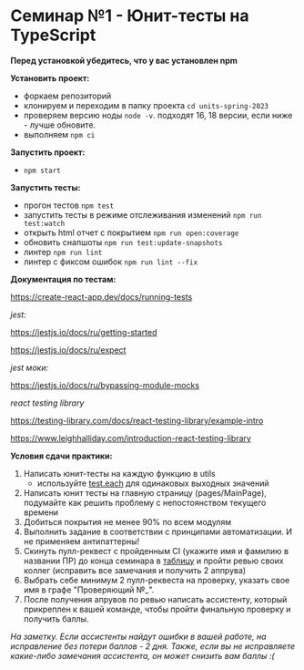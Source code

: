 # Семинар №1 - Юнит-тесты на TypeScript

**Перед установкой убедитесь, что у вас установлен npm**

**Установить проект:**

- форкаем репозиторий
- клонируем и переходим в папку проекта `cd units-spring-2023`
- проверяем версию ноды `node -v`. подходят 16, 18 версии, если ниже - лучше обновите.
- выполняем `npm ci`

**Запустить проект:**

- `npm start`

**Запустить тесты:**

- прогон тестов `npm test`
- запустить тесты в режиме отслеживания изменений `npm run test:watch`
- открыть html отчет с покрытием `npm run open:coverage`
- обновить снапшоты `npm run test:update-snapshots`
- линтер `npm run lint`
- линтер с фиксом ошибок `npm run lint --fix`

**Документация по тестам:**

https://create-react-app.dev/docs/running-tests

_jest:_

https://jestjs.io/docs/ru/getting-started

https://jestjs.io/docs/ru/expect

_jest моки:_

https://jestjs.io/docs/ru/bypassing-module-mocks

_react testing library_

https://testing-library.com/docs/react-testing-library/example-intro

https://www.leighhalliday.com/introduction-react-testing-library

**Условия сдачи практики:**

1. Написать юнит-тесты на каждую функцию в utils
    - используйте [test.each](https://jestjs.io/docs/en/api#testeachtablename-fn-timeout) для одинаковых выходных значений
2. Написать юнит тесты на главную страницу (pages/MainPage), подумайте как решить проблему с непостоянством текущего времени
3. Добиться покрытия не менее 90% по всем модулям
4. Выполнить задание в соответствии с принципами автоматизации. И не применяем антипаттерны!
5. Скинуть пулл-реквест с пройденным CI (укажите имя и фамилию в названии ПР) до конца семинара в [таблицу](https://docs.google.com/spreadsheets/d/1cB7-Yr-kDDDWLFppC8rkXmoz7J9mO4qqFS8OiJj6SWg/edit?usp=sharing) и пройти ревью своих коллег (исправить все замечания и получить 2 аппрува)
6. Выбрать себе минимум 2 пулл-реквеста на проверку, указать свое имя в графе "Проверяющий №_".
7. После получения апрувов по ревью написать ассистенту, который прикреплен к вашей команде, чтобы пройти финальную проверку и получить баллы.

*На заметку. Если ассистенты найдут ошибки в вашей работе, на исправление без потери баллов - 2 дня. Также, если вы не исправляете какие-либо замечания ассистента, он может снизить вам баллы :(*
